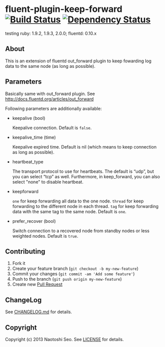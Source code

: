 # fluent-plugin-keep-forward [![Build Status](https://secure.travis-ci.org/sonots/fluent-plugin-keep-forward.png?branch=master)](http://travis-ci.org/sonots/fluent-plugin-keep-forward) [![Dependency Status](https://gemnasium.com/sonots/fluent-plugin-keep-forward.png)](https://gemnasium.com/sonots/fluent-plugin-keep-forward)

testing ruby: 1.9.2, 1.9.3, 2.0.0;  fluentd: 0.10.x

## About

This is an extension of fluentd out\_forward plugin to keep fowarding log data to the same node (as long as possible).

## Parameters

Basically same with out\_forward plugin. See http://docs.fluentd.org/articles/out_forward

Following parameters are additionally available: 

- keepalive (bool)

    Keepalive connection. Default is `false`.

- keepalive_time (time)

    Keepalive expired time. Default is nil (which means to keep connection as long as possible).

- heartbeat_type

    The transport protocol to use for heartbeats. The default is “udp”, but you can select “tcp” as well. 
    Furthermore, in keep_forward, you can also select "none" to disable heartbeat.

- keepforward

    `one` for keep forwarding all data to the one node.
    `thread` for keep forwarding to the different node in each thread.
    `tag` for keep forwarding data with the same tag to the same node.
    Default is `one`.

- prefer_recover (bool)

    Switch connection to a recovered node from standby nodes or less weighted nodes. Default is `true`.

## Contributing

1. Fork it
2. Create your feature branch (`git checkout -b my-new-feature`)
3. Commit your changes (`git commit -am 'Add some feature'`)
4. Push to the branch (`git push origin my-new-feature`)
5. Create new [Pull Request](../../pull/new/master)

## ChangeLog

See [CHANGELOG.md](CHANGELOG.md) for details.

## Copyright

Copyright (c) 2013 Naotoshi Seo. See [LICENSE](LICENSE) for details.
